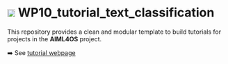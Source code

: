 # <img height="18" width="18" src="https://cdn.simpleicons.org/python/00ccff99" /> WP10_tutorial_text_classification

This repository provides a clean and modular template to build tutorials for projects in the **AIML4OS** project.

➡️ See [tutorial webpage](https://aiml4os.github.io/WP10_tutorial_text_classification/)
